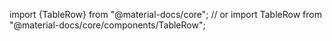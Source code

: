 import {TableRow} from "@material-docs/core";
// or
import TableRow from "@material-docs/core/components/TableRow";